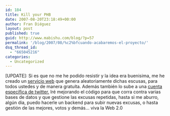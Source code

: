 ```yaml
---
id: 184
title: Kill your PHB
date: 2007-08-20T23:18:49+00:00
author: Fran Diéguez
layout: post
published: true
guid: http://www.mabishu.com/blog/?p=57
permalink: '/blog/2007/08/%c2%bfcuando-acabaremos-el-proyecto/'
dsq_thread_id:
  - "665045216"
categories:
  - Uncategorized
---
```

[UPDATE]: Si es que no me he podido resistir y la idea era buenisima, me he creado un <a title="Procastinator - Generando escusas para tu PHB" href="http://www.mabishu.com/projects/procastinatr">servicio web</a> que genera aleatoriamente dichas escusas, para todos ustedes y de manera gratuíta. Además también lo sube a una <a title="Procastinator - Generando escusas para tu PHB en Twitter" href="http://www.twitter.com/procastinatr">cuenta específica de twitter.</a> Iré mejorando el código para que corra contra varias bases de datos y que gestione las excusas repetidas, hasta si me aburro, algún dia, puedo hacerle un backend para subir nuevas excusas, o hasta gestión de las mejores, votos y demás... viva la Web 2.0
